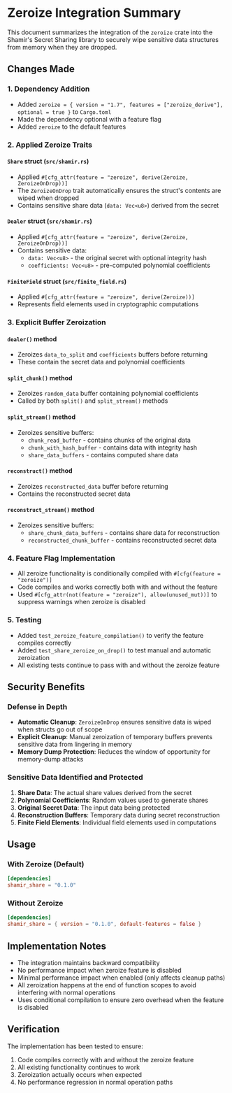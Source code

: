 # Zeroize Integration Summary

This document summarizes the integration of the `zeroize` crate into the Shamir's Secret Sharing library to securely wipe sensitive data structures from memory when they are dropped.

## Changes Made

### 1. Dependency Addition
- Added `zeroize = { version = "1.7", features = ["zeroize_derive"], optional = true }` to `Cargo.toml`
- Made the dependency optional with a feature flag
- Added `zeroize` to the default features

### 2. Applied Zeroize Traits

#### `Share` struct (`src/shamir.rs`)
- Applied `#[cfg_attr(feature = "zeroize", derive(Zeroize, ZeroizeOnDrop))]`
- The `ZeroizeOnDrop` trait automatically ensures the struct's contents are wiped when dropped
- Contains sensitive share data (`data: Vec<u8>`) derived from the secret

#### `Dealer` struct (`src/shamir.rs`)
- Applied `#[cfg_attr(feature = "zeroize", derive(Zeroize, ZeroizeOnDrop))]`
- Contains sensitive data:
  - `data: Vec<u8>` - the original secret with optional integrity hash
  - `coefficients: Vec<u8>` - pre-computed polynomial coefficients

#### `FiniteField` struct (`src/finite_field.rs`)
- Applied `#[cfg_attr(feature = "zeroize", derive(Zeroize))]`
- Represents field elements used in cryptographic computations

### 3. Explicit Buffer Zeroization

#### `dealer()` method
- Zeroizes `data_to_split` and `coefficients` buffers before returning
- These contain the secret data and polynomial coefficients

#### `split_chunk()` method
- Zeroizes `random_data` buffer containing polynomial coefficients
- Called by both `split()` and `split_stream()` methods

#### `split_stream()` method
- Zeroizes sensitive buffers:
  - `chunk_read_buffer` - contains chunks of the original data
  - `chunk_with_hash_buffer` - contains data with integrity hash
  - `share_data_buffers` - contains computed share data

#### `reconstruct()` method
- Zeroizes `reconstructed_data` buffer before returning
- Contains the reconstructed secret data

#### `reconstruct_stream()` method
- Zeroizes sensitive buffers:
  - `share_chunk_data_buffers` - contains share data for reconstruction
  - `reconstructed_chunk_buffer` - contains reconstructed secret data

### 4. Feature Flag Implementation
- All zeroize functionality is conditionally compiled with `#[cfg(feature = "zeroize")]`
- Code compiles and works correctly both with and without the feature
- Used `#[cfg_attr(not(feature = "zeroize"), allow(unused_mut))]` to suppress warnings when zeroize is disabled

### 5. Testing
- Added `test_zeroize_feature_compilation()` to verify the feature compiles correctly
- Added `test_share_zeroize_on_drop()` to test manual and automatic zeroization
- All existing tests continue to pass with and without the zeroize feature

## Security Benefits

### Defense in Depth
- **Automatic Cleanup**: `ZeroizeOnDrop` ensures sensitive data is wiped when structs go out of scope
- **Explicit Cleanup**: Manual zeroization of temporary buffers prevents sensitive data from lingering in memory
- **Memory Dump Protection**: Reduces the window of opportunity for memory-dump attacks

### Sensitive Data Identified and Protected

1. **Share Data**: The actual share values derived from the secret
2. **Polynomial Coefficients**: Random values used to generate shares
3. **Original Secret Data**: The input data being protected
4. **Reconstruction Buffers**: Temporary data during secret reconstruction
5. **Finite Field Elements**: Individual field elements used in computations

## Usage

### With Zeroize (Default)
```toml
[dependencies]
shamir_share = "0.1.0"
```

### Without Zeroize
```toml
[dependencies]
shamir_share = { version = "0.1.0", default-features = false }
```

## Implementation Notes

- The integration maintains backward compatibility
- No performance impact when zeroize feature is disabled
- Minimal performance impact when enabled (only affects cleanup paths)
- All zeroization happens at the end of function scopes to avoid interfering with normal operations
- Uses conditional compilation to ensure zero overhead when the feature is disabled

## Verification

The implementation has been tested to ensure:
1. Code compiles correctly with and without the zeroize feature
2. All existing functionality continues to work
3. Zeroization actually occurs when expected
4. No performance regression in normal operation paths